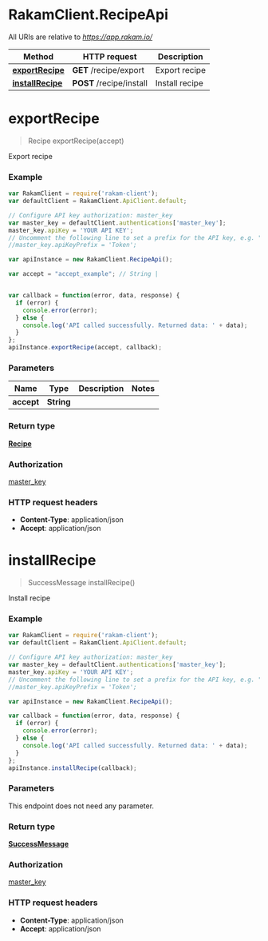 # RakamClient.RecipeApi

All URIs are relative to *https://app.rakam.io/*

Method | HTTP request | Description
------------- | ------------- | -------------
[**exportRecipe**](RecipeApi.md#exportRecipe) | **GET** /recipe/export | Export recipe
[**installRecipe**](RecipeApi.md#installRecipe) | **POST** /recipe/install | Install recipe


<a name="exportRecipe"></a>
# **exportRecipe**
> Recipe exportRecipe(accept)

Export recipe



### Example
```javascript
var RakamClient = require('rakam-client');
var defaultClient = RakamClient.ApiClient.default;

// Configure API key authorization: master_key
var master_key = defaultClient.authentications['master_key'];
master_key.apiKey = 'YOUR API KEY';
// Uncomment the following line to set a prefix for the API key, e.g. "Token" (defaults to null)
//master_key.apiKeyPrefix = 'Token';

var apiInstance = new RakamClient.RecipeApi();

var accept = "accept_example"; // String | 


var callback = function(error, data, response) {
  if (error) {
    console.error(error);
  } else {
    console.log('API called successfully. Returned data: ' + data);
  }
};
apiInstance.exportRecipe(accept, callback);
```

### Parameters

Name | Type | Description  | Notes
------------- | ------------- | ------------- | -------------
 **accept** | **String**|  | 

### Return type

[**Recipe**](Recipe.md)

### Authorization

[master_key](../README.md#master_key)

### HTTP request headers

 - **Content-Type**: application/json
 - **Accept**: application/json

<a name="installRecipe"></a>
# **installRecipe**
> SuccessMessage installRecipe()

Install recipe



### Example
```javascript
var RakamClient = require('rakam-client');
var defaultClient = RakamClient.ApiClient.default;

// Configure API key authorization: master_key
var master_key = defaultClient.authentications['master_key'];
master_key.apiKey = 'YOUR API KEY';
// Uncomment the following line to set a prefix for the API key, e.g. "Token" (defaults to null)
//master_key.apiKeyPrefix = 'Token';

var apiInstance = new RakamClient.RecipeApi();

var callback = function(error, data, response) {
  if (error) {
    console.error(error);
  } else {
    console.log('API called successfully. Returned data: ' + data);
  }
};
apiInstance.installRecipe(callback);
```

### Parameters
This endpoint does not need any parameter.

### Return type

[**SuccessMessage**](SuccessMessage.md)

### Authorization

[master_key](../README.md#master_key)

### HTTP request headers

 - **Content-Type**: application/json
 - **Accept**: application/json

